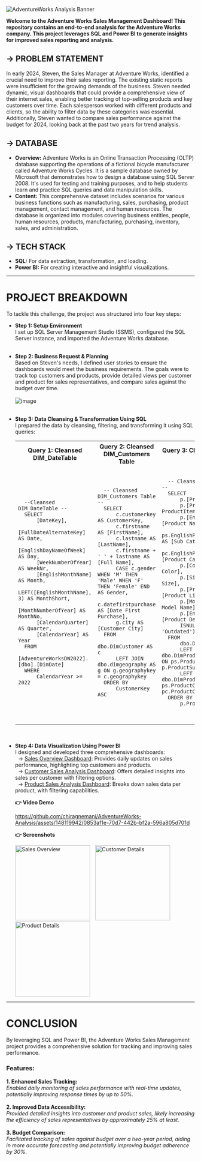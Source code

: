 ![AdventureWorks Analysis Banner](https://github.com/chiragnemani/AdventureWorks-Analysis/assets/148119942/8c63b629-9194-4a6c-8304-befdf1efb25c)

**Welcome to the Adventure Works Sales Management Dashboard! This repository contains an end-to-end analysis for the Adventure Works company. This project leverages SQL and Power BI to generate insights for improved sales reporting and analysis.**

## &rarr; PROBLEM STATEMENT
In early 2024, Steven, the Sales Manager at Adventure Works, identified a crucial need to improve their sales reporting. The existing static reports were insufficient for the growing demands of the business. Steven needed dynamic, visual dashboards that could provide a comprehensive view of their internet sales, enabling better tracking of top-selling products and key customers over time. Each salesperson worked with different products and clients, so the ability to filter data by these categories was essential. Additionally, Steven wanted to compare sales performance against the budget for 2024, looking back at the past two years for trend analysis.

## &rarr; DATABASE
- **Overview:** Adventure Works is an Online Transaction Processing (OLTP) database supporting the operations of a fictional bicycle manufacturer called Adventure Works Cycles. It is a sample database owned by Microsoft that demonstrates how to design a database using SQL Server 2008. It's used for testing and training purposes, and to help students learn and practice SQL queries and data manipulation skills.<br>
- **Content:** This comprehensive dataset includes scenarios for various business functions such as manufacturing, sales, purchasing, product management, contact management, and human resources. The database is organized into modules covering business entities, people, human resources, products, manufacturing, purchasing, inventory, sales, and administration.

## &rarr; TECH STACK
- **SQL:** For data extraction, transformation, and loading.<br>
- **Power BI:** For creating interactive and insightful visualizations.

---
# PROJECT BREAKDOWN
To tackle this challenge, the project was structured into four key steps:<br>
- **Step 1: Setup Environment**<br>
I set up SQL Server Management Studio (SSMS), configured the SQL Server instance, and imported the Adventure Works database.<br><br>
- **Step 2: Business Request & Planning**<br>
Based on Steven's needs, I defined user stories to ensure the dashboards would meet the business requirements. The goals were to track top customers and products, provide detailed views per customer and product for sales representatives, and compare sales against the budget over time.<br><br>
![image](https://github.com/chiragnemani/AdventureWorks-Analysis/assets/148119942/6ebcfc12-151b-4f96-8d60-5bfdae5057f6)
<br><br>
- **Step 3: Data Cleansing & Transformation Using SQL**<br>
I prepared the data by cleansing, filtering, and transforming it using SQL queries:<br>

	<table>
	  <tr>
	    <th>Query 1: Cleansed DIM_DateTable</th>
	    <th>Query 2: Cleansed DIM_Customers Table</th>
	    <th>Query 3: Cleansed DIM_Products Table</th>
	    <th>Query 4: Cleansed FACT_InternetSales Table</th>
	  </tr>
	  <tr>
	    <td>
	<pre>
	<code>
	--Cleansed DIM_DateTable --
	SELECT
	    [DateKey],
	    [FullDateAlternateKey] AS Date,
	    [EnglishDayNameOfWeek] AS Day,
	    [WeekNumberOfYear] AS WeekNr,
	    [EnglishMonthName] AS Month,
	    LEFT([EnglishMonthName], 3) AS MonthShort,
	    [MonthNumberOfYear] AS MonthNo,
	    [CalendarQuarter] AS Quarter,
	    [CalendarYear] AS Year
	FROM
	    [AdventureWorksDW2022].[dbo].[DimDate]
	WHERE
	    CalendarYear >= 2022
	</code>
	</pre>
	    </td>
	    <td>
	<pre>
	<code>
	-- Cleansed DIM_Customers Table --
	SELECT
	    c.customerkey AS CustomerKey,
	    c.firstname AS [FirstName],
	    c.lastname AS [LastName],
	    c.firstname + ' ' + lastname AS [Full Name],
	    CASE c.gender WHEN 'M' THEN 'Male' WHEN 'F' THEN 'Female' END AS Gender,
	    c.datefirstpurchase AS [Date First Purchase],
	    g.city AS [Customer City]
	FROM
	    dbo.DimCustomer AS c
	    LEFT JOIN dbo.dimgeography AS g ON g.geographykey = c.geographykey
	ORDER BY
	    CustomerKey ASC
	</code>
	</pre>
	    </td>
	    <td>
	<pre>
	<code>
	-- Cleansed DIM_Products Table --
	SELECT 
	    p.[ProductKey], 
	    p.[ProductAlternateKey] AS ProductItemCode, 
	    p.[EnglishProductName] AS [Product Name], 
	    ps.EnglishProductSubcategoryName AS [Sub Category], 
	    pc.EnglishProductCategoryName AS [Product Category], 
	    p.[Color] AS [Product Color], 
	    p.[Size] AS [Product Size], 
	    p.[ProductLine] AS [Product Line], 
	    p.[ModelName] AS [Product Model Name], 
	    p.[EnglishDescription] AS [Product Description], 
	    ISNULL (p.Status, 'Outdated') AS [Product Status]
	FROM 
	    dbo.DimProduct as p
	    LEFT JOIN dbo.DimProductSubcategory AS ps ON ps.ProductSubcategoryKey = p.ProductSubcategoryKey 
	    LEFT JOIN dbo.DimProductCategory AS pc ON ps.ProductCategoryKey = pc.ProductCategoryKey 
	ORDER BY 
	    p.ProductKey ASC
	</code>
	</pre>
	    </td>
	    <td>
	<pre>
	<code>
	-- Cleansed FACT_InternetSales Table --
	SELECT 
	    [ProductKey], 
	    [OrderDateKey], 
	    [DueDateKey], 
	    [ShipDateKey], 
	    [CustomerKey], 
	    [SalesOrderNumber], 
	    [SalesAmount]
	FROM 
	    dbo.FactInternetSales
	WHERE 
	    LEFT (OrderDateKey, 4) >= YEAR(GETDATE()) -2
	ORDER BY
	    OrderDateKey ASC
	</code>
	</pre>
	    </td>
	  </tr>
	</table>
 
<br>

- **Step 4: Data Visualization Using Power BI**<br>
I designed and developed three comprehensive dashboards:<br>
&nbsp; &rarr; <ins>Sales Overview Dashboard</ins>: Provides daily updates on sales performance, highlighting top customers and products.<br>
&nbsp; &rarr; <ins>Customer Sales Analysis Dashboard</ins>: Offers detailed insights into sales per customer with filtering options.<br>
&nbsp; &rarr; <ins>Product Sales Analysis Dashboard</ins>: Breaks down sales data per product, with filtering capabilities.


	**&#128073; Video Demo**
	
	https://github.com/chiragnemani/AdventureWorks-Analysis/assets/148119942/0853af1e-70d7-442b-bf2a-596a805d701d
	
	**&#128073; Screenshots**
	<p float="left">
	  <img src="https://github.com/chiragnemani/AdventureWorks-Analysis/assets/148119942/c7895207-bac2-40d7-ae21-214fc3513eb3" alt="Sales Overview" width="200" style="margin-right: 10px;"/>
	  <img src="https://github.com/chiragnemani/AdventureWorks-Analysis/assets/148119942/1df95dc7-9bb7-48c7-aa59-7d9ef08af490" alt="Customer Details" width="200" style="margin-right: 10px;"/>
	  <img src="https://github.com/chiragnemani/AdventureWorks-Analysis/assets/148119942/5283879f-8b8c-4268-8bbb-c9557f4a6a60" alt="Product Details" width="200"/>
	</p>


---
# CONCLUSION
By leveraging SQL and Power BI, the Adventure Works Sales Management project provides a comprehensive solution for tracking and improving sales performance.<br>
### Features:
**1. Enhanced Sales Tracking:** <br>
*Enabled daily monitoring of sales performance with real-time updates, potentially improving response times by up to 50%.* <br><br>
**2. Improved Data Accessibility:** <br>
*Provided detailed insights into customer and product sales, likely increasing the efficiency of sales representatives by approximately 25% at least.* <br><br>
**3. Budget Comparison:** <br>
*Facilitated tracking of sales against budget over a two-year period, aiding in more accurate forecasting and potentially improving budget adherence by 30%.* <br>
